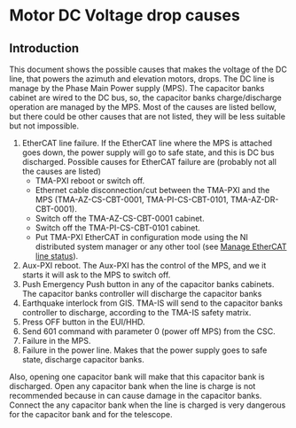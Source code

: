 # Motor DC Voltage drop causes

## Introduction

This document shows the possible causes that makes the voltage of the DC line, that powers the azimuth and elevation motors, drops. The DC line is manage by the Phase Main Power supply (MPS). The capacitor banks cabinet are wired to the DC bus, so, the capacitor banks charge/discharge operation are managed by the MPS. Most of the causes are listed bellow, but there could be other causes that are not listed, they will be less suitable but not impossible.

1. EtherCAT line failure. If the EtherCAT line where the MPS is attached goes down, the power supply will go to safe state, and this is DC bus discharged. Possible causes for EtherCAT failure are (probably not all the causes are listed)
    * TMA-PXI reboot or switch off.
    * Ethernet cable disconnection/cut between the TMA-PXI and the MPS (TMA-AZ-CS-CBT-0001, TMA-PI-CS-CBT-0101, TMA-AZ-DR-CBT-0001).
    * Switch off the TMA-AZ-CS-CBT-0001 cabinet.
    * Switch off the TMA-PI-CS-CBT-0101 cabinet.
    * Put TMA-PXI EtherCAT in configuration mode using the NI distributed system manager or any other tool (see [Manage EtherCAT line status](https://gitlab.tekniker.es/publico/3151-lsst/documentation/maintenancedocuments/ethercat/manageethercatlinestatus)).
2. Aux-PXI reboot. The Aux-PXI has the control of the MPS, and we it starts it will ask to the MPS to switch off.
3. Push Emergency Push button in any of the capacitor banks cabinets. The capacitor banks controller will discharge the capacitor banks
4. Earthquake interlock from GIS. TMA-IS will send to the capacitor banks controller to discharge, according to the TMA-IS safety matrix.
5. Press OFF button in the EUI/HHD.
6. Send 601 command with parameter 0 (power off MPS) from the CSC.
7. Failure in the MPS.
8. Failure in the power line. Makes that the power supply goes to safe state, discharge capacitor banks.

Also, opening one capacitor bank will make that this capacitor bank is discharged. Open any capacitor bank when the line is charge is not recommended because in can cause damage in the capacitor banks. Connect the any capacitor bank when the line is charged is very dangerous for the capacitor bank and for the telescope.